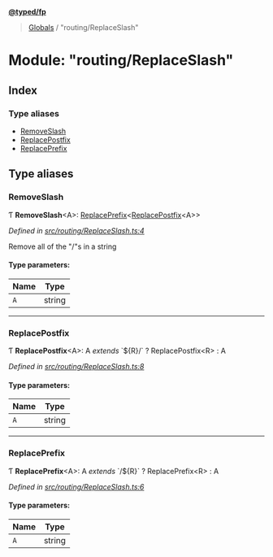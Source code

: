 **[@typed/fp](../README.md)**

> [Globals](../globals.md) / "routing/ReplaceSlash"

# Module: "routing/ReplaceSlash"

## Index

### Type aliases

* [RemoveSlash](_routing_replaceslash_.md#removeslash)
* [ReplacePostfix](_routing_replaceslash_.md#replacepostfix)
* [ReplacePrefix](_routing_replaceslash_.md#replaceprefix)

## Type aliases

### RemoveSlash

Ƭ  **RemoveSlash**\<A>: [ReplacePrefix](_routing_replaceslash_.md#replaceprefix)\<[ReplacePostfix](_routing_replaceslash_.md#replacepostfix)\<A>>

*Defined in [src/routing/ReplaceSlash.ts:4](https://github.com/TylorS/typed-fp/blob/ac98ca1/src/routing/ReplaceSlash.ts#L4)*

Remove all of the "/"s in a string

#### Type parameters:

Name | Type |
------ | ------ |
`A` | string |

___

### ReplacePostfix

Ƭ  **ReplacePostfix**\<A>: A *extends* \`${R}/\` ? ReplacePostfix\<R> : A

*Defined in [src/routing/ReplaceSlash.ts:8](https://github.com/TylorS/typed-fp/blob/ac98ca1/src/routing/ReplaceSlash.ts#L8)*

#### Type parameters:

Name | Type |
------ | ------ |
`A` | string |

___

### ReplacePrefix

Ƭ  **ReplacePrefix**\<A>: A *extends* \`/${R}\` ? ReplacePrefix\<R> : A

*Defined in [src/routing/ReplaceSlash.ts:6](https://github.com/TylorS/typed-fp/blob/ac98ca1/src/routing/ReplaceSlash.ts#L6)*

#### Type parameters:

Name | Type |
------ | ------ |
`A` | string |
